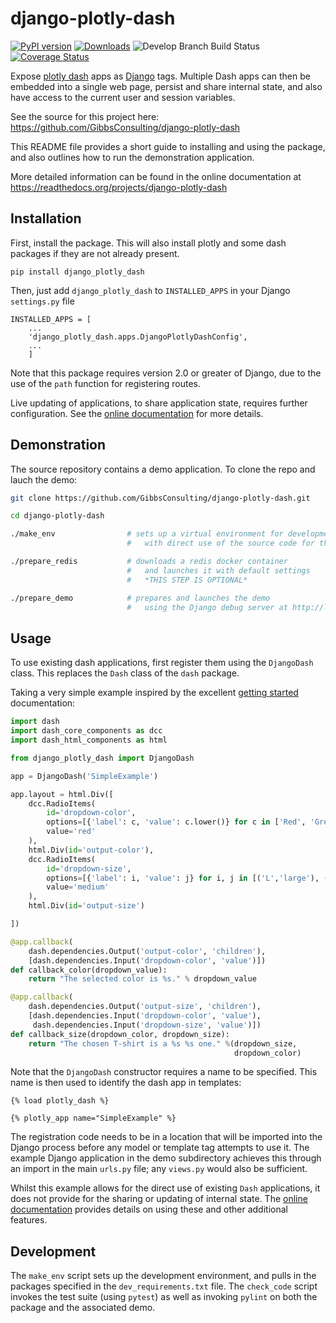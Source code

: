 # django-plotly-dash

[![PyPI version](https://badge.fury.io/py/django-plotly-dash.svg)](https://badge.fury.io/py/django-plotly-dash)
[![Downloads](https://img.shields.io/pypi/dw/django-plotly-dash.svg)](https://img.shields.io/pypi/dw/django-plotly-dash.svg)
![Develop Branch Build Status](https://travis-ci.org/GibbsConsulting/django-plotly-dash.svg?branch=master)
[![Coverage Status](https://coveralls.io/repos/github/GibbsConsulting/django-plotly-dash/badge.svg?branch=master)](https://coveralls.io/github/GibbsConsulting/django-plotly-dash?branch=master)

Expose [plotly dash](https://plot.ly/products/dash/) apps as [Django](https://www.djangoproject.com/) tags. Multiple Dash apps can
then be embedded into a single web page, persist and share internal state, and also have access to the
current user and session variables.

See the source for this project here:
<https://github.com/GibbsConsulting/django-plotly-dash>

This README file provides a short guide to installing and using the package, and also
outlines how to run the demonstration application.

More detailed information
can be found in the online documentation at
<https://readthedocs.org/projects/django-plotly-dash>


## Installation

First, install the package. This will also install plotly and some dash packages if they are not already present.

    pip install django_plotly_dash

Then, just add `django_plotly_dash` to `INSTALLED_APPS` in your Django `settings.py` file

    INSTALLED_APPS = [
        ...
        'django_plotly_dash.apps.DjangoPlotlyDashConfig',
        ...
        ]

Note that this package requires version 2.0 or greater of Django, due to the use of the `path` function for registering routes.

Live updating of applications, to share application
state, requires further
configuration. See the [online documentation](https://django-plotly-dash.readthedocs.io/en/latest/) for more details.

## Demonstration

The source repository contains a demo application. To clone the repo and lauch the demo:

```bash
git clone https://github.com/GibbsConsulting/django-plotly-dash.git

cd django-plotly-dash

./make_env                # sets up a virtual environment for development
                          #   with direct use of the source code for the package

./prepare_redis           # downloads a redis docker container
                          #   and launches it with default settings
                          #   *THIS STEP IS OPTIONAL*

./prepare_demo            # prepares and launches the demo
                          #   using the Django debug server at http://localhost:8000
```

## Usage

To use existing dash applications, first register them using the `DjangoDash` class. This
replaces the `Dash` class of the `dash` package.

Taking a very simple example inspired by the excellent [getting started](https://dash.plot.ly/) documentation:

```python
import dash
import dash_core_components as dcc
import dash_html_components as html

from django_plotly_dash import DjangoDash

app = DjangoDash('SimpleExample')

app.layout = html.Div([
    dcc.RadioItems(
        id='dropdown-color',
        options=[{'label': c, 'value': c.lower()} for c in ['Red', 'Green', 'Blue']],
        value='red'
    ),
    html.Div(id='output-color'),
    dcc.RadioItems(
        id='dropdown-size',
        options=[{'label': i, 'value': j} for i, j in [('L','large'), ('M','medium'), ('S','small')]],
        value='medium'
    ),
    html.Div(id='output-size')

])

@app.callback(
    dash.dependencies.Output('output-color', 'children'),
    [dash.dependencies.Input('dropdown-color', 'value')])
def callback_color(dropdown_value):
    return "The selected color is %s." % dropdown_value

@app.callback(
    dash.dependencies.Output('output-size', 'children'),
    [dash.dependencies.Input('dropdown-color', 'value'),
     dash.dependencies.Input('dropdown-size', 'value')])
def callback_size(dropdown_color, dropdown_size):
    return "The chosen T-shirt is a %s %s one." %(dropdown_size,
                                                  dropdown_color)
```

Note that the `DjangoDash` constructor requires a name to be specified. This name is then used to identify the dash app in
templates:

```jinja2
{% load plotly_dash %}

{% plotly_app name="SimpleExample" %}
```

The registration code needs to be in a location
that will be imported into the Django process before any model or template tag attempts to use it. The example Django application
in the demo subdirectory achieves this through an import in the main `urls.py` file; any `views.py` would also be sufficient.

Whilst this example allows for the direct use of existing `Dash` applications, it does not provide for the sharing or updating of
internal state. The [online documentation](https://django-plotly-dash.readthedocs.io/en/latest/) provides details on using these
and other additional features.

## Development

The `make_env` script sets up the development environment, and pulls in the packages
specified in the `dev_requirements.txt` file. The `check_code` script invokes the test suite (using `pytest`) as well
as invoking `pylint` on both the package and the associated demo.
